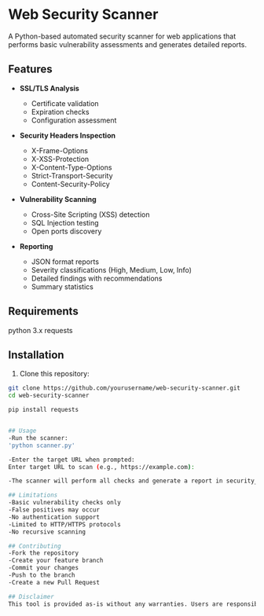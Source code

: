# Web Security Scanner

A Python-based automated security scanner for web applications that performs basic vulnerability assessments and generates detailed reports.

## Features

- **SSL/TLS Analysis**
  - Certificate validation
  - Expiration checks
  - Configuration assessment

- **Security Headers Inspection**
  - X-Frame-Options
  - X-XSS-Protection
  - X-Content-Type-Options
  - Strict-Transport-Security
  - Content-Security-Policy

- **Vulnerability Scanning**
  - Cross-Site Scripting (XSS) detection
  - SQL Injection testing
  - Open ports discovery

- **Reporting**
  - JSON format reports
  - Severity classifications (High, Medium, Low, Info)
  - Detailed findings with recommendations
  - Summary statistics

## Requirements
python 3.x
requests

## Installation

1. Clone this repository:
```bash
git clone https://github.com/yourusername/web-security-scanner.git
cd web-security-scanner

pip install requests


## Usage
-Run the scanner:
'python scanner.py'

-Enter the target URL when prompted:
Enter target URL to scan (e.g., https://example.com):

-The scanner will perform all checks and generate a report in security_report.json (in the same folder)

## Limitations
-Basic vulnerability checks only
-False positives may occur
-No authentication support
-Limited to HTTP/HTTPS protocols
-No recursive scanning

## Contributing
-Fork the repository
-Create your feature branch
-Commit your changes
-Push to the branch
-Create a new Pull Request

## Disclaimer
This tool is provided as-is without any warranties. Users are responsible for ensuring they have appropriate permissions before conducting security scans.